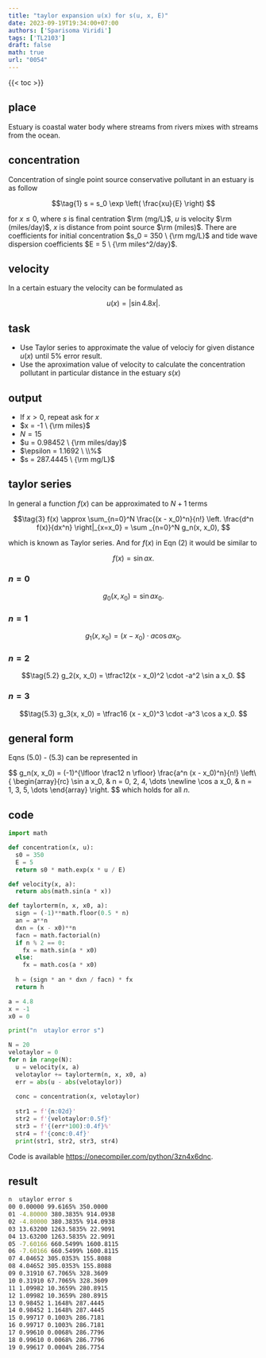 ```yaml
---
title: "taylor expansion u(x) for s(u, x, E)"
date: 2023-09-19T19:34:00+07:00
authors: ['Sparisoma Viridi']
tags: ['TL2103']
draft: false
math: true
url: "0054"
---
```

{{< toc >}}


## place
Estuary is coastal water body where streams from rivers mixes with streams from the ocean.


## concentration
Concentration of single point source conservative pollutant in an estuary is as follow

$$\tag{1}
s = s_0 \exp \left( \frac{xu}{E} \right)
$$

for $x \le 0$,  where $s$ is final centration $\rm (mg/L)$, $u$ is velocity $\rm (miles/day)$,  $x$ is distance from point source $\rm (miles)$. There are coefficients for initial concentration $s_0 = 350 \ {\rm mg/L}$ and tide wave dispersion coefficients $E = 5 \ {\rm miles^2/day}$.


## velocity
In a certain estuary the velocity can be formulated as

$$\tag{2}
u(x) = | \sin 4.8x|.
$$


## task
+ Use Taylor series to approximate the value of velociy for given distance $u(x)$ until 5% error result.
+ Use the aproximation value of velocity to calculate the concentration pollutant in particular distance in the estuary $s(x)$


## output
+ If $x > 0$, repeat ask for $x$
+ $x = -1 \ {\rm miles}$
+ $N = 15$
+ $u = 0.98452 \ {\rm miles/day}$
+ $\epsilon = 1.1692 \ \\%$
+ $s = 287.4445 \ {\rm mg/L}$


## taylor series
In general a function $f(x)$ can be approximated to $N+1$ terms

$$\tag{3}
f(x) \approx \sum_{n=0}^N \frac{(x - x_0)^n}{n!} \left. \frac{d^n f(x)}{dx^n} \right|_{x=x_0} = \sum _{n=0}^N g_n(x, x_0), 
$$

which is known as Taylor series. And for $f(x)$ in Eqn (2) it would be similar to

$$\tag{4}
f(x) = \sin ax.
$$

### $n = 0$
$$\tag{5.0}
g_0(x, x_0) = \sin a x_0.
$$

### $n = 1$
$$\tag{5.1}
g_1(x, x_0) = (x - x_0) \cdot a \cos a x_0.
$$

### $n = 2$
$$\tag{5.2}
g_2(x, x_0) = \tfrac12(x - x_0)^2 \cdot -a^2 \sin a x_0.
$$

### $n = 3$
$$\tag{5.3}
g_3(x, x_0) = \tfrac16 (x - x_0)^3 \cdot -a^3 \cos a x_0.
$$


## general form
Eqns (5.0) - (5.3) can be represented in

$$
g_n(x, x_0) = (-1)^{\lfloor \frac12 n \rfloor} \frac{a^n (x - x_0)^n}{n!}
\left\\{
\begin{array}{rc}
\sin a x_0, & n = 0, 2, 4, \dots \newline
\cos a x_0, & n = 1, 3, 5, \dots
\end{array}
\right.
$$
which holds for all $n$.


## code
```python
import math

def concentration(x, u):
  s0 = 350
  E = 5
  return s0 * math.exp(x * u / E)

def velocity(x, a):
  return abs(math.sin(a * x))

def taylorterm(n, x, x0, a):
  sign = (-1)**math.floor(0.5 * n)
  an = a**n
  dxn = (x - x0)**n
  facn = math.factorial(n)
  if n % 2 == 0:
    fx = math.sin(a * x0)
  else:
    fx = math.cos(a * x0)
  
  h = (sign * an * dxn / facn) * fx
  return h

a = 4.8
x = -1
x0 = 0

print("n  utaylor error s")

N = 20
velotaylor = 0
for n in range(N):
  u = velocity(x, a)
  velotaylor += taylorterm(n, x, x0, a)
  err = abs(u - abs(velotaylor))
  
  conc = concentration(x, velotaylor)
  
  str1 = f'{n:02d}'
  str2 = f'{velotaylor:0.5f}'
  str3 = f'{(err*100):0.4f}%'
  str4 = f'{conc:0.4f}'
  print(str1, str2, str3, str4)

```
Code is available https://onecompiler.com/python/3zn4x6dnc.

## result
```bash
n  utaylor error s
00 0.00000 99.6165% 350.0000
01 -4.80000 380.3835% 914.0938
02 -4.80000 380.3835% 914.0938
03 13.63200 1263.5835% 22.9091
04 13.63200 1263.5835% 22.9091
05 -7.60166 660.5499% 1600.8115
06 -7.60166 660.5499% 1600.8115
07 4.04652 305.0353% 155.8088
08 4.04652 305.0353% 155.8088
09 0.31910 67.7065% 328.3609
10 0.31910 67.7065% 328.3609
11 1.09982 10.3659% 280.8915
12 1.09982 10.3659% 280.8915
13 0.98452 1.1648% 287.4445
14 0.98452 1.1648% 287.4445
15 0.99717 0.1003% 286.7181
16 0.99717 0.1003% 286.7181
17 0.99610 0.0068% 286.7796
18 0.99610 0.0068% 286.7796
19 0.99617 0.0004% 286.7754
```